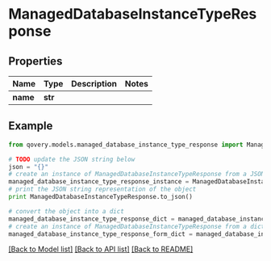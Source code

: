 # ManagedDatabaseInstanceTypeResponse


## Properties

Name | Type | Description | Notes
------------ | ------------- | ------------- | -------------
**name** | **str** |  | 

## Example

```python
from qovery.models.managed_database_instance_type_response import ManagedDatabaseInstanceTypeResponse

# TODO update the JSON string below
json = "{}"
# create an instance of ManagedDatabaseInstanceTypeResponse from a JSON string
managed_database_instance_type_response_instance = ManagedDatabaseInstanceTypeResponse.from_json(json)
# print the JSON string representation of the object
print ManagedDatabaseInstanceTypeResponse.to_json()

# convert the object into a dict
managed_database_instance_type_response_dict = managed_database_instance_type_response_instance.to_dict()
# create an instance of ManagedDatabaseInstanceTypeResponse from a dict
managed_database_instance_type_response_form_dict = managed_database_instance_type_response.from_dict(managed_database_instance_type_response_dict)
```
[[Back to Model list]](../README.md#documentation-for-models) [[Back to API list]](../README.md#documentation-for-api-endpoints) [[Back to README]](../README.md)


